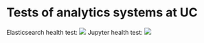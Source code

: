 # Tests of analytics systems at UC

Elasticsearch health test: <a href='http://build.ci-connect.net:8080/job/Analytics%20infrastructure/job/Elasticsearch%20at%20UC/'><img src='http://build.ci-connect.net:8080/buildStatus/icon?job=Analytics infrastructure/Elasticsearch at UC'></a>
Jupyter health test: <a href='http://build.ci-connect.net:8080/job/Analytics%20infrastructure/job/Jupyter%20at%20UC/'><img src='http://build.ci-connect.net:8080/buildStatus/icon?job=Analytics infrastructure/Jupyter at UC'></a>

